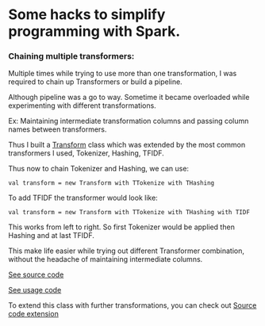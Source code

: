 # Some hacks to simplify programming with Spark.

### Chaining multiple transformers:
Multiple times while trying to use more than one transformation, I was required to chain up Transformers or build a pipeline.

Although pipeline was a go to way. Sometime it became overloaded while experimenting with different transformations.

Ex: Maintaining intermediate transformation columns and passing column names between transformers.

Thus I built a [Transform](https://github.com/AnkushKhanna/spark-common/blob/master/src/main/scala/common/transfomration/Transform.scala#L7-L14) class
which was extended by the most common transformers I used, Tokenizer, Hashing, TFIDF.

Thus now to chain Tokenizer and Hashing, we can use:
``` 
val transform = new Transform with TTokenize with THashing
```
To add TFIDF the transformer would look like:
```
val transform = new Transform with TTokenize with THashing with TIDF
```
This works from left to right. So first Tokenizer would be applied then Hashing and at last TFIDF. 

This make life easier while trying out different Transformer combination, without the headache of maintaining intermediate columns.

[See source code](https://github.com/AnkushKhanna/spark-common/blob/master/src/main/scala/common/transfomration/Transform.scala)

[See usage code](https://github.com/AnkushKhanna/spark-common/blob/master/src/test/scala/common/transfomration/TransformTest.scala)

To extend this class with further transformations, you can check out [Source code extension](https://github.com/AnkushKhanna/spark-common/blob/master/src/main/scala/common/transfomration/Transform.scala#L27-L38)
